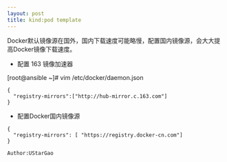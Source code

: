 ```yaml
---
layout: post
title: kind:pod template
---
```

Docker默认镜像源在国外，国内下载速度可能略慢，配置国内镜像源，会大大提高Docker镜像下载速度。
-  配置 163 镜像加速器

[root@ansible ~]# vim /etc/docker/daemon.json
```
{
  "registry-mirrors":["http://hub-mirror.c.163.com"]
}
```
- 配置Docker国内镜像源

```
{
  "registry-mirrors": [ "https://registry.docker-cn.com"]
}

Author:UStarGao
